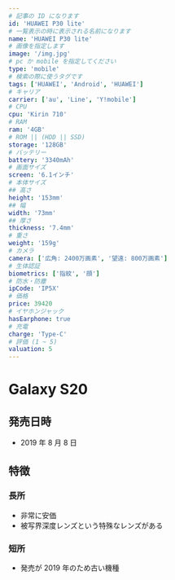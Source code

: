 ```yaml
---
# 記事の ID になります
id: 'HUAWEI P30 lite'
# 一覧表示の時に表示される名前になります
name: 'HUAWEI P30 lite'
# 画像を指定します
image: '/img.jpg'
# pc か mobile を指定してください
type: 'mobile'
# 検索の際に使うタグです
tags: ['HUAWEI', 'Android', 'HUAWEI']
# キャリア
carrier: ['au', 'Line', 'Y!mobile']
# CPU
cpu: 'Kirin 710'
# RAM
ram: '4GB'
# ROM || (HDD || SSD)
storage: '128GB'
# バッテリー
battery: '3340mAh'
# 画面サイズ
screen: '6.1インチ'
# 本体サイズ
## 高さ
height: '153mm'
## 幅
width: '73mm'
## 厚さ
thickness: '7.4mm'
# 重さ
weight: '159g'
# カメラ
camera: ['広角: 2400万画素', '望遠: 800万画素']
# 生体認証
biometrics: ['指紋', '顔']
# 防水・防塵
ipCode: 'IP5X'
# 価格
price: 39420
# イヤホンジャック
hasEarphone: true
# 充電
charge: 'Type-C'
# 評価 (1 ~ 5)
valuation: 5
---
```


# Galaxy S20

## 発売日時

- 2019 年 8 月 8 日

## 特徴

### 長所

- 非常に安価
- 被写界深度レンズという特殊なレンズがある

### 短所

- 発売が 2019 年のため古い機種

